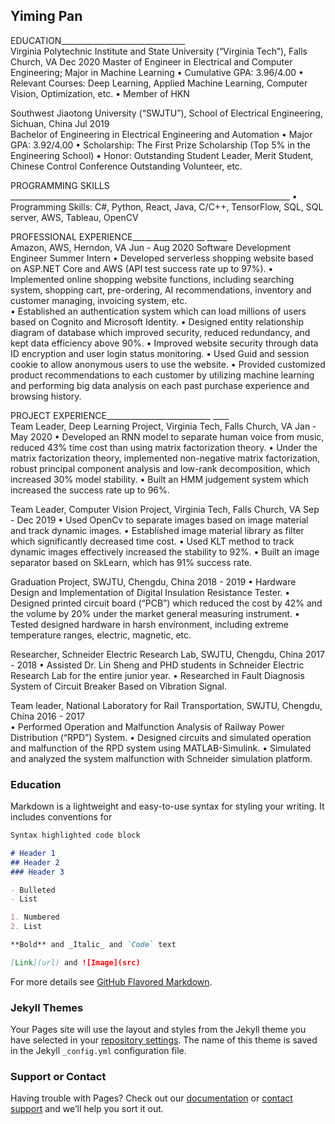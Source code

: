 ## Yiming Pan

EDUCATION_______________________________                                                                 
Virginia Polytechnic Institute and State University (“Virginia Tech”), Falls Church, VA              Dec 2020                                                     Master of Engineer in Electrical and Computer Engineering; Major in Machine Learning 
•	Cumulative GPA: 3.96/4.00
•	Relevant Courses: Deep Learning, Applied Machine Learning, Computer Vision, Optimization, etc.
•	Member of HKN

Southwest Jiaotong University (“SWJTU”), School of Electrical Engineering, Sichuan, China           Jul 2019                                                                                            
Bachelor of Engineering in Electrical Engineering and Automation 
•	Major GPA: 3.92/4.00
•	Scholarship: The First Prize Scholarship (Top 5% in the Engineering School)
•	Honor: Outstanding Student Leader, Merit Student, Chinese Control Conference Outstanding Volunteer, etc.

PROGRAMMING SKILLS ______________________________________________________________________ 
•	Programming Skills: C#, Python, React, Java, C/C++, TensorFlow, SQL, SQL server, AWS, Tableau, OpenCV

PROFESSIONAL EXPERIENCE__________________                              _____              
Amazon, AWS, Herndon, VA                                                        Jun - Aug 2020 Software Development Engineer Summer Intern
•	Developed serverless shopping website based on ASP.NET Core and AWS (API test success rate up to 97%).
•	Implemented online shopping website functions, including searching system, shopping cart, pre-ordering, AI recommendations, inventory and customer managing, invoicing system, etc.  
•	Established an authentication system which can load millions of users based on Cognito and Microsoft Identity.
•	Designed entity relationship diagram of database which improved security, reduced redundancy, and kept data efficiency above 90%.
•	Improved website security through data ID encryption and user login status monitoring. 
•	Used Guid and session cookie to allow anonymous users to use the website.
•	Provided customized product recommendations to each customer by utilizing machine learning and performing big data analysis on each past purchase experience and browsing history.

PROJECT EXPERIENCE__________________________                                ____            
Team Leader, Deep Learning Project, Virginia Tech, Falls Church, VA                          Jan - May 2020
•	Developed an RNN model to separate human voice from music, reduced 43% time cost than using matrix factorization theory.
•	Under the matrix factorization theory, implemented non-negative matrix factorization, robust principal component analysis and low-rank decomposition, which increased 30% model stability.
•	Built an HMM judgement system which increased the success rate up to 96%. 

Team Leader, Computer Vision Project, Virginia Tech, Falls Church, VA                         Sep - Dec 2019
•	Used OpenCv to separate images based on image material and track dynamic images.
•	Established image material library as filter which significantly decreased time cost. 
•	Used KLT method to track dynamic images effectively increased the stability to 92%.
•	Built an image separator based on SkLearn, which has 91% success rate.

Graduation Project, SWJTU, Chengdu, China                                               2018 - 2019
•	Hardware Design and Implementation of Digital Insulation Resistance Tester.
•	Designed printed circuit board (“PCB”) which reduced the cost by 42% and the volume by 20% under the market general measuring instrument.
•	Tested designed hardware in harsh environment, including extreme temperature ranges, electric, magnetic, etc.

Researcher, Schneider Electric Research Lab, SWJTU, Chengdu, China                           2017 - 2018
•	Assisted Dr. Lin Sheng and PHD students in Schneider Electric Research Lab for the entire junior year.
•	Researched in Fault Diagnosis System of Circuit Breaker Based on Vibration Signal.

Team leader, National Laboratory for Rail Transportation, SWJTU, Chengdu, China                2016 - 2017              
•	Performed Operation and Malfunction Analysis of Railway Power Distribution (“RPD”) System.
•	Designed circuits and simulated operation and malfunction of the RPD system using MATLAB-Simulink.
•	Simulated and analyzed the system malfunction with Schneider simulation platform.


### Education

Markdown is a lightweight and easy-to-use syntax for styling your writing. It includes conventions for

```markdown
Syntax highlighted code block

# Header 1
## Header 2
### Header 3

- Bulleted
- List

1. Numbered
2. List

**Bold** and _Italic_ and `Code` text

[Link](url) and ![Image](src)
```

For more details see [GitHub Flavored Markdown](https://guides.github.com/features/mastering-markdown/).

### Jekyll Themes

Your Pages site will use the layout and styles from the Jekyll theme you have selected in your [repository settings](https://github.com/YimingPan-Code/YimingPan-Code.github.io/settings). The name of this theme is saved in the Jekyll `_config.yml` configuration file.

### Support or Contact

Having trouble with Pages? Check out our [documentation](https://docs.github.com/categories/github-pages-basics/) or [contact support](https://github.com/contact) and we’ll help you sort it out.
